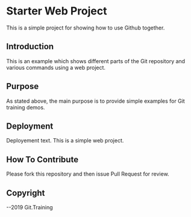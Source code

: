 # Starter Web Project

This is a simple project for showing how to use Github together.

## Introduction

This is an example which shows different parts of the Git repository and various commands using a web project.

## Purpose

As stated above, the main purpose is to provide simple examples for Git training demos.

## Deployment

Deployement text. This is a simple web project.

## How To Contribute

Please fork this repository and then issue Pull Request for review.

## Copyright

--2019 Git.Training